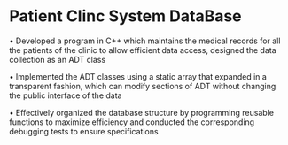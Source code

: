 # Patient Clinc System DataBase

•  Developed a program in C++ which maintains the medical records for all the patients of the clinic to allow efficient data access, designed the data collection as an ADT class

•  Implemented the ADT classes using a static array that expanded in a transparent fashion, which can modify sections of ADT without changing the public interface of the data

•  Effectively organized the database structure by programming reusable functions to maximize efficiency and conducted the corresponding debugging tests to ensure specifications
